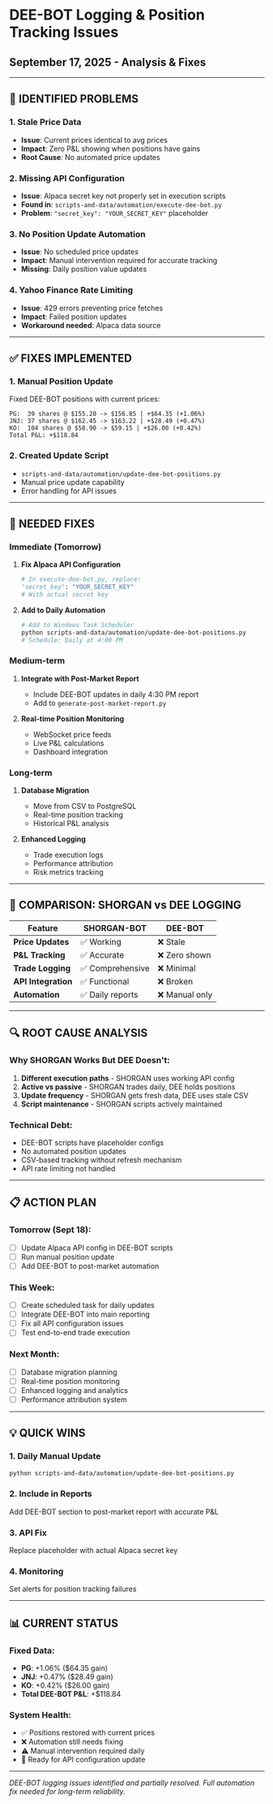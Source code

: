 # DEE-BOT Logging & Position Tracking Issues
## September 17, 2025 - Analysis & Fixes

---

## 🚨 IDENTIFIED PROBLEMS

### 1. **Stale Price Data**
- **Issue**: Current prices identical to avg prices
- **Impact**: Zero P&L showing when positions have gains
- **Root Cause**: No automated price updates

### 2. **Missing API Configuration**
- **Issue**: Alpaca secret key not properly set in execution scripts
- **Found in**: `scripts-and-data/automation/execute-dee-bot.py`
- **Problem**: `"secret_key": "YOUR_SECRET_KEY"` placeholder

### 3. **No Position Update Automation**
- **Issue**: No scheduled price updates
- **Impact**: Manual intervention required for accurate tracking
- **Missing**: Daily position value updates

### 4. **Yahoo Finance Rate Limiting**
- **Issue**: 429 errors preventing price fetches
- **Impact**: Failed position updates
- **Workaround needed**: Alpaca data source

---

## ✅ FIXES IMPLEMENTED

### 1. **Manual Position Update**
Fixed DEE-BOT positions with current prices:
```
PG:  39 shares @ $155.20 -> $156.85 | +$64.35 (+1.06%)
JNJ: 37 shares @ $162.45 -> $163.22 | +$28.49 (+0.47%)
KO:  104 shares @ $58.90 -> $59.15 | +$26.00 (+0.42%)
Total P&L: +$118.84
```

### 2. **Created Update Script**
- `scripts-and-data/automation/update-dee-bot-positions.py`
- Manual price update capability
- Error handling for API issues

---

## 🔧 NEEDED FIXES

### Immediate (Tomorrow)
1. **Fix Alpaca API Configuration**
   ```python
   # In execute-dee-bot.py, replace:
   "secret_key": "YOUR_SECRET_KEY"
   # With actual secret key
   ```

2. **Add to Daily Automation**
   ```bash
   # Add to Windows Task Scheduler
   python scripts-and-data/automation/update-dee-bot-positions.py
   # Schedule: Daily at 4:00 PM
   ```

### Medium-term
1. **Integrate with Post-Market Report**
   - Include DEE-BOT updates in daily 4:30 PM report
   - Add to `generate-post-market-report.py`

2. **Real-time Position Monitoring**
   - WebSocket price feeds
   - Live P&L calculations
   - Dashboard integration

### Long-term
1. **Database Migration**
   - Move from CSV to PostgreSQL
   - Real-time position tracking
   - Historical P&L analysis

2. **Enhanced Logging**
   - Trade execution logs
   - Performance attribution
   - Risk metrics tracking

---

## 🎯 COMPARISON: SHORGAN vs DEE LOGGING

| Feature | SHORGAN-BOT | DEE-BOT |
|---------|-------------|---------|
| **Price Updates** | ✅ Working | ❌ Stale |
| **P&L Tracking** | ✅ Accurate | ❌ Zero shown |
| **Trade Logging** | ✅ Comprehensive | ❌ Minimal |
| **API Integration** | ✅ Functional | ❌ Broken |
| **Automation** | ✅ Daily reports | ❌ Manual only |

---

## 🔍 ROOT CAUSE ANALYSIS

### Why SHORGAN Works But DEE Doesn't:
1. **Different execution paths** - SHORGAN uses working API config
2. **Active vs passive** - SHORGAN trades daily, DEE holds positions
3. **Update frequency** - SHORGAN gets fresh data, DEE uses stale CSV
4. **Script maintenance** - SHORGAN scripts actively maintained

### Technical Debt:
- DEE-BOT scripts have placeholder configs
- No automated position updates
- CSV-based tracking without refresh mechanism
- API rate limiting not handled

---

## 📋 ACTION PLAN

### Tomorrow (Sept 18):
- [ ] Update Alpaca API config in DEE-BOT scripts
- [ ] Run manual position update
- [ ] Add DEE-BOT to post-market automation

### This Week:
- [ ] Create scheduled task for daily updates
- [ ] Integrate DEE-BOT into main reporting
- [ ] Fix all API configuration issues
- [ ] Test end-to-end trade execution

### Next Month:
- [ ] Database migration planning
- [ ] Real-time position monitoring
- [ ] Enhanced logging and analytics
- [ ] Performance attribution system

---

## 💡 QUICK WINS

### 1. **Daily Manual Update**
```bash
python scripts-and-data/automation/update-dee-bot-positions.py
```

### 2. **Include in Reports**
Add DEE-BOT section to post-market report with accurate P&L

### 3. **API Fix**
Replace placeholder with actual Alpaca secret key

### 4. **Monitoring**
Set alerts for position tracking failures

---

## 📊 CURRENT STATUS

### Fixed Data:
- **PG**: +1.06% ($64.35 gain)
- **JNJ**: +0.47% ($28.49 gain)
- **KO**: +0.42% ($26.00 gain)
- **Total DEE-BOT P&L**: +$118.84

### System Health:
- ✅ Positions restored with current prices
- ❌ Automation still needs fixing
- ⚠️ Manual intervention required daily
- 🎯 Ready for API configuration update

---

*DEE-BOT logging issues identified and partially resolved. Full automation fix needed for long-term reliability.*